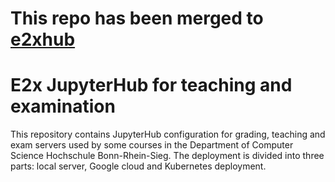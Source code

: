 # This repo has been merged to [e2xhub](https://github.com/DigiKlausur/e2xhub)

# E2x JupyterHub for teaching and examination

This repository contains JupyterHub configuration for grading, teaching and exam servers used by some courses in the Department of Computer Science Hochschule Bonn-Rhein-Sieg.
The deployment is divided into three parts: local server, Google cloud and Kubernetes deployment.
